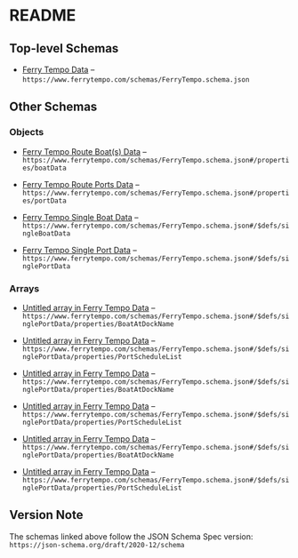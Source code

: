 # README

## Top-level Schemas

*   [Ferry Tempo Data](./ferrytempo.md "Data schema for any given route from the Ferry Tempo API") – `https://www.ferrytempo.com/schemas/FerryTempo.schema.json`

## Other Schemas

### Objects

*   [Ferry Tempo Route Boat(s) Data](./ferrytempo-properties-ferry-tempo-route-boats-data.md "An object representing all boats for a given route") – `https://www.ferrytempo.com/schemas/FerryTempo.schema.json#/properties/boatData`

*   [Ferry Tempo Route Ports Data](./ferrytempo-properties-ferry-tempo-route-ports-data.md "An object representing the ports for a given route") – `https://www.ferrytempo.com/schemas/FerryTempo.schema.json#/properties/portData`

*   [Ferry Tempo Single Boat Data](./ferrytempo-defs-ferry-tempo-single-boat-data.md "Data schema for any given boat from the Ferry Tempo API") – `https://www.ferrytempo.com/schemas/FerryTempo.schema.json#/$defs/singleBoatData`

*   [Ferry Tempo Single Port Data](./ferrytempo-defs-ferry-tempo-single-port-data.md "Data schema for any given port from the Ferry Tempo API") – `https://www.ferrytempo.com/schemas/FerryTempo.schema.json#/$defs/singlePortData`

### Arrays

*   [Untitled array in Ferry Tempo Data](./ferrytempo-defs-ferry-tempo-single-port-data-properties-boatatdockname.md "Name(s) of boat(s) in port") – `https://www.ferrytempo.com/schemas/FerryTempo.schema.json#/$defs/singlePortData/properties/BoatAtDockName`

*   [Untitled array in Ferry Tempo Data](./ferrytempo-defs-ferry-tempo-single-port-data-properties-portschedulelist.md "List of scheduled departures for the day") – `https://www.ferrytempo.com/schemas/FerryTempo.schema.json#/$defs/singlePortData/properties/PortScheduleList`

*   [Untitled array in Ferry Tempo Data](./ferrytempo-defs-ferry-tempo-single-port-data-properties-boatatdockname.md "Name(s) of boat(s) in port") – `https://www.ferrytempo.com/schemas/FerryTempo.schema.json#/$defs/singlePortData/properties/BoatAtDockName`

*   [Untitled array in Ferry Tempo Data](./ferrytempo-defs-ferry-tempo-single-port-data-properties-portschedulelist.md "List of scheduled departures for the day") – `https://www.ferrytempo.com/schemas/FerryTempo.schema.json#/$defs/singlePortData/properties/PortScheduleList`

*   [Untitled array in Ferry Tempo Data](./ferrytempo-defs-ferry-tempo-single-port-data-properties-boatatdockname.md "Name(s) of boat(s) in port") – `https://www.ferrytempo.com/schemas/FerryTempo.schema.json#/$defs/singlePortData/properties/BoatAtDockName`

*   [Untitled array in Ferry Tempo Data](./ferrytempo-defs-ferry-tempo-single-port-data-properties-portschedulelist.md "List of scheduled departures for the day") – `https://www.ferrytempo.com/schemas/FerryTempo.schema.json#/$defs/singlePortData/properties/PortScheduleList`

## Version Note

The schemas linked above follow the JSON Schema Spec version: `https://json-schema.org/draft/2020-12/schema`
